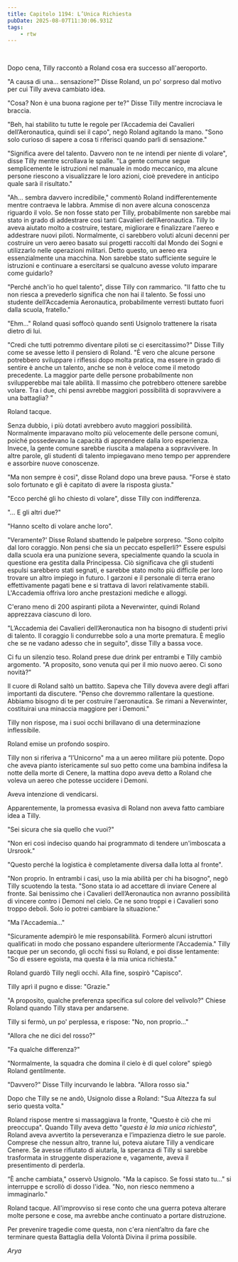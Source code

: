 ```yaml
---
title: Capitolo 1194: L’Unica Richiesta
pubDate: 2025-08-07T11:30:06.931Z
tags:
    - rtw
---
```



&nbsp;


Dopo cena, Tilly raccontò a Roland cosa era successo all'aeroporto.


"A causa di una… sensazione?" Disse Roland, un po' sorpreso dal motivo per cui Tilly aveva cambiato idea.


"Cosa? Non è una buona ragione per te?" Disse Tilly mentre incrociava le braccia.


"Beh, hai stabilito tu tutte le regole per l’Accademia dei Cavalieri dell’Aeronautica, quindi sei il capo", negò Roland agitando la mano. "Sono solo curioso di sapere a cosa ti riferisci quando parli di sensazione."


"Significa avere del talento. Davvero non te ne intendi per niente di volare", disse Tilly mentre scrollava le spalle. "La gente comune segue semplicemente le istruzioni nel manuale in modo meccanico, ma alcune persone riescono a visualizzare le loro azioni, cioè prevedere in anticipo quale sarà il risultato."


"Ah... sembra davvero incredibile," commentò Roland indifferentemente mentre contraeva le labbra. Ammise di non avere alcuna conoscenza riguardo il volo. Se non fosse stato per Tilly, probabilmente non sarebbe mai stato in grado di addestrare così tanti Cavalieri dell’Aeronautica. Tilly lo aveva aiutato molto a costruire, testare, migliorare e finalizzare l'aereo e addestrare nuovi piloti. Normalmente, ci sarebbero voluti alcuni decenni per costruire un vero aereo basato sui progetti raccolti dal Mondo dei Sogni e utilizzarlo nelle operazioni militari. Detto questo, un aereo era essenzialmente una macchina. Non sarebbe stato sufficiente seguire le istruzioni e continuare a esercitarsi se qualcuno avesse voluto imparare come guidarlo?


"Perché anch'io ho quel talento", disse Tilly con rammarico. "Il fatto che tu non riesca a prevederlo significa che non hai il talento. Se fossi uno studente dell’Accademia Aeronautica, probabilmente verresti buttato fuori dalla scuola, fratello."


"Ehm..." Roland quasi soffocò quando sentì Usignolo trattenere la risata dietro di lui.


"Credi che tutti potremmo diventare piloti se ci esercitassimo?" Disse Tilly come se avesse letto il pensiero di Roland. "È vero che alcune persone potrebbero sviluppare i riflessi dopo molta pratica, ma essere in grado di sentire è anche un talento, anche se non è veloce come il metodo precedente. La maggior parte delle persone probabilmente non svilupperebbe mai tale abilità. Il massimo che potrebbero ottenere sarebbe volare. Tra i due, chi pensi avrebbe maggiori possibilità di sopravvivere a una battaglia? "


Roland tacque.


Senza dubbio, i più dotati avrebbero avuto maggiori possibilità. Normalmente imparavano molto più velocemente delle persone comuni, poiché possedevano la capacità di apprendere dalla loro esperienza. Invece, la gente comune sarebbe riuscita a malapena a sopravvivere. In altre parole, gli studenti di talento impiegavano meno tempo per apprendere e assorbire nuove conoscenze.


"Ma non sempre è così", disse Roland dopo una breve pausa. "Forse è stato solo fortunato e gli è capitato di avere la risposta giusta."


"Ecco perché gli ho chiesto di volare", disse Tilly con indifferenza.


"... E gli altri due?"


"Hanno scelto di volare anche loro".


"Veramente?' Disse Roland sbattendo le palpebre sorpreso. "Sono colpito dal loro coraggio. Non pensi che sia un peccato espellerli?" Essere espulsi dalla scuola era una punizione severa, specialmente quando la scuola in questione era gestita dalla Principessa. Ciò significava che gli studenti espulsi sarebbero stati segnati, e sarebbe stato molto più difficile per loro trovare un altro impiego in futuro. I garzoni e il personale di terra erano effettivamente pagati bene e si trattava di lavori relativamente stabili. L'Accademia offriva loro anche prestazioni mediche e alloggi.


C'erano meno di 200 aspiranti pilota a Neverwinter, quindi Roland apprezzava ciascuno di loro.


"L’Accademia dei Cavalieri dell’Aeronautica non ha bisogno di studenti privi di talento. Il coraggio li condurrebbe solo a una morte prematura. È meglio che se ne vadano adesso che in seguito", disse Tilly a bassa voce.


Ci fu un silenzio teso. Roland prese due drink per entrambi e Tilly cambiò argomento. "A proposito, sono venuta qui per il mio nuovo aereo. Ci sono novità?"


Il cuore di Roland saltò un battito. Sapeva che Tilly doveva avere degli affari importanti da discutere. "Penso che dovremmo rallentare la questione. Abbiamo bisogno di te per costruire l'aeronautica. Se rimani a Neverwinter, costituirai una minaccia maggiore per i Demoni."


Tilly non rispose, ma i suoi occhi brillavano di una determinazione inflessibile.


Roland emise un profondo sospiro.


Tilly non si riferiva a “l’Unicorno" ma a un aereo militare più potente. Dopo che aveva pianto istericamente sul suo petto come una bambina indifesa la notte della morte di Cenere, la mattina dopo aveva detto a Roland che voleva un aereo che potesse uccidere i Demoni.


Aveva intenzione di vendicarsi.


Apparentemente, la promessa evasiva di Roland non aveva fatto cambiare idea a Tilly.


"Sei sicura che sia quello che vuoi?"


"Non eri così indeciso quando hai programmato di tendere un'imboscata a Ursrook."


"Questo perché la logistica è completamente diversa dalla lotta al fronte".


"Non proprio. In entrambi i casi, uso la mia abilità per chi ha bisogno", negò Tilly scuotendo la testa. "Sono stata io ad accettare di inviare Cenere al fronte. Sai benissimo che i Cavalieri dell’Aeronautica non avranno possibilità di vincere contro i Demoni nel cielo. Ce ne sono troppi e i Cavalieri sono troppo deboli. Solo io potrei cambiare la situazione."


"Ma l'Accademia..."


"Sicuramente adempirò le mie responsabilità. Formerò alcuni istruttori qualificati in modo che possano espandere ulteriormente l'Accademia." Tilly tacque per un secondo, gli occhi fissi su Roland, e poi disse lentamente: "So di essere egoista, ma questa è la mia unica richiesta."


Roland guardò Tilly negli occhi. Alla fine, sospirò "Capisco".


Tilly aprì il pugno e disse: "Grazie."


"A proposito, qualche preferenza specifica sul colore del velivolo?" Chiese Roland quando Tilly stava per andarsene.


Tilly si fermò, un po' perplessa, e rispose: "No, non proprio..."


"Allora che ne dici del rosso?"


"Fa qualche differenza?"


"Normalmente, la squadra che domina il cielo è di quel colore" spiegò Roland gentilmente.


"Davvero?" Disse Tilly incurvando le labbra. "Allora rosso sia."


Dopo che Tilly se ne andò, Usignolo disse a Roland: "Sua Altezza fa sul serio questa volta."


Roland rispose mentre si massaggiava la fronte, "Questo è ciò che mi preoccupa". Quando Tilly aveva detto "<em>questa è la mia unica richiesta</em>", Roland aveva avvertito la perseveranza e l’impazienza dietro le sue parole. Comprese che nessun altro, tranne lui, poteva aiutare Tilly a vendicare Cenere. Se avesse rifiutato di aiutarla, la speranza di Tilly si sarebbe trasformata in struggente disperazione e, vagamente, aveva il presentimento di perderla.


“È anche cambiata," osservò Usignolo. "Ma la capisco. Se fossi stato tu..." si interruppe e scrollò di dosso l'idea. "No, non riesco nemmeno a immaginarlo."


Roland tacque. All'improvviso si rese conto che una guerra poteva alterare molte persone e cose, ma avrebbe anche continuato a portare distruzione.


Per prevenire tragedie come questa, non c'era nient’altro da fare che terminare questa Battaglia della Volontà Divina il prima possibile.


<em>Arya</em>
                                


                                



